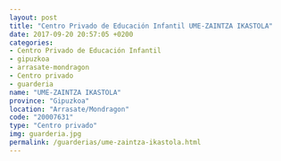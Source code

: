 ```yaml
---
layout: post
title: "Centro Privado de Educación Infantil UME-ZAINTZA IKASTOLA"
date: 2017-09-20 20:57:05 +0200
categories:
- Centro Privado de Educación Infantil
- gipuzkoa
- arrasate-mondragon
- Centro privado
- guarderia
name: "UME-ZAINTZA IKASTOLA"
province: "Gipuzkoa"
location: "Arrasate/Mondragon"
code: "20007631"
type: "Centro privado"
img: guarderia.jpg
permalink: /guarderias/ume-zaintza-ikastola.html
---
```

